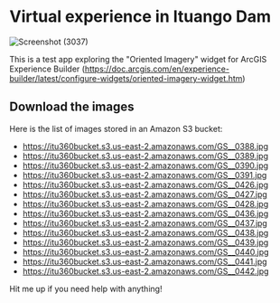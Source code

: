 # Virtual experience in Ituango Dam
![Screenshot (3037)](https://github.com/andriusmv/360damn/assets/99091918/66116ead-8350-400c-a72b-5200d8e49c66)

This is a test app exploring the "Oriented Imagery" widget for ArcGIS Experience Builder (https://doc.arcgis.com/en/experience-builder/latest/configure-widgets/oriented-imagery-widget.htm)

## Download the images
Here is the list of images stored in an Amazon S3 bucket:

- https://itu360bucket.s3.us-east-2.amazonaws.com/GS__0388.jpg
- https://itu360bucket.s3.us-east-2.amazonaws.com/GS__0389.jpg
- https://itu360bucket.s3.us-east-2.amazonaws.com/GS__0390.jpg
- https://itu360bucket.s3.us-east-2.amazonaws.com/GS__0391.jpg
- https://itu360bucket.s3.us-east-2.amazonaws.com/GS__0426.jpg
- https://itu360bucket.s3.us-east-2.amazonaws.com/GS__0427.jpg
- https://itu360bucket.s3.us-east-2.amazonaws.com/GS__0428.jpg
- https://itu360bucket.s3.us-east-2.amazonaws.com/GS__0436.jpg
- https://itu360bucket.s3.us-east-2.amazonaws.com/GS__0437.jpg
- https://itu360bucket.s3.us-east-2.amazonaws.com/GS__0438.jpg
- https://itu360bucket.s3.us-east-2.amazonaws.com/GS__0439.jpg
- https://itu360bucket.s3.us-east-2.amazonaws.com/GS__0440.jpg
- https://itu360bucket.s3.us-east-2.amazonaws.com/GS__0441.jpg
- https://itu360bucket.s3.us-east-2.amazonaws.com/GS__0442.jpg

Hit me up if you need help with anything!
